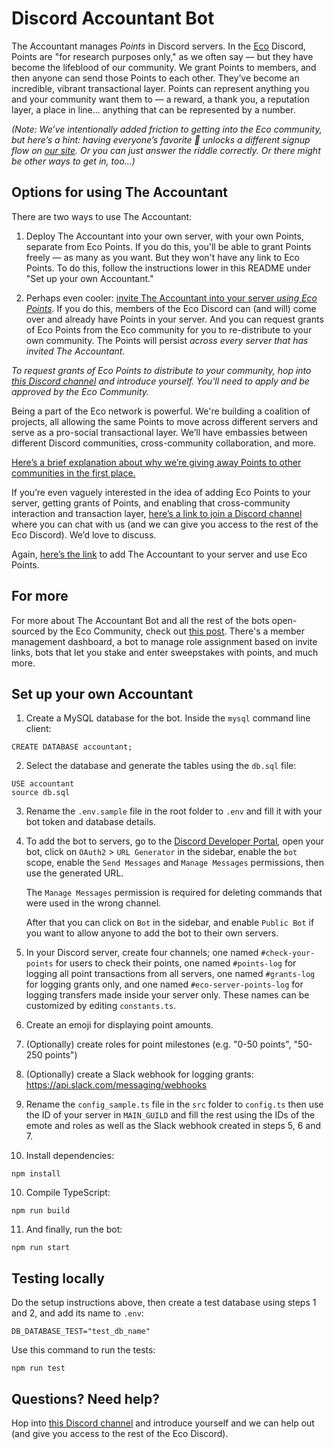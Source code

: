 # Discord Accountant Bot

The Accountant manages _Points_ in Discord servers. In the [Eco](https://eco.com) Discord, Points are "for research purposes only," as we often say — but they have become the lifeblood of our community. We grant Points to members, and then anyone can send those Points to each other. They’ve become an incredible, vibrant transactional layer. Points can represent anything you and your community want them to — a reward, a thank you, a reputation layer, a place in line... anything that can be represented by a number.

_(Note: We’ve intentionally added friction to getting into the Eco community, but here’s a hint: having everyone’s favorite 🦊 unlocks a different signup flow on [our site](https://eco.com). Or you can just answer the riddle correctly. Or there might be other ways to get in, too...)_

## Options for using The Accountant

There are two ways to use The Accountant:

1. Deploy The Accountant into your own server, with your own Points, separate from Eco Points. If you do this, you'll be able to grant Points freely — as many as you want. But they won't have any link to Eco Points. To do this, follow the instructions lower in this README under "Set up your own Accountant."

2. Perhaps even cooler: [invite The Accountant into your server _using Eco Points_](https://eco.com/discord/accountant). If you do this, members of the Eco Discord can (and will) come over and already have Points in your server. And you can request grants of Eco Points from the Eco community for you to re-distribute to your own community. The Points will persist _across every server that has invited The Accountant._

_To request grants of Eco Points to distribute to your community, hop into [this Discord channel](https://eco.com/discord/ecollaborator) and introduce yourself. You'll need to apply and be approved by the Eco Community._

Being a part of the Eco network is powerful. We're building a coalition of projects, all allowing the same Points to move across different servers and serve as a pro-social transactional layer. We’ll have embassies between different Discord communities, cross-community collaboration, and more.

[Here’s a brief explanation about why we’re giving away Points to other communities in the first place.](https://echo.mirror.xyz/TBxn2Xz6TS0FOtUsYDAqdkqL3AdSD1RhLPHwM8fXJ6c)

If you’re even vaguely interested in the idea of adding Eco Points to your server, getting grants of Points, and enabling that cross-community interaction and transaction layer, [here’s a link to join a Discord channel](https://eco.com/discord/ecollaborator) where you can chat with us (and we can give you access to the rest of the Eco Discord). We’d love to discuss.

Again, [here’s the link](https://eco.com/discord/accountant) to add The Accountant to your server and use Eco Points.

## For more

For more about The Accountant Bot and all the rest of the bots open-sourced by the Eco Community, check out [this post](https://eco.com). There's a member management dashboard, a bot to manage role assignment based on invite links, bots that let you stake and enter sweepstakes with points, and much more.

## Set up your own Accountant

1. Create a MySQL database for the bot. Inside the `mysql` command line client:

```
CREATE DATABASE accountant;
```

2. Select the database and generate the tables using the `db.sql` file:

```
USE accountant
source db.sql
```

3. Rename the `.env.sample` file in the root folder to `.env` and fill it with your bot token and database details.

4. To add the bot to servers, go to the [Discord Developer Portal](https://discord.com/developers/applications), open your bot, click on `OAuth2` > `URL Generator` in the sidebar, enable the `bot` scope, enable the `Send Messages` and `Manage Messages` permissions, then use the generated URL.

   The `Manage Messages` permission is required for deleting commands that were used in the wrong channel.

   After that you can click on `Bot` in the sidebar, and enable `Public Bot` if you want to allow anyone to add the bot to their own servers.

5. In your Discord server, create four channels; one named `#check-your-points` for users to check their points, one named `#points-log` for logging all point transactions from all servers, one named `#grants-log` for logging grants only, and one named `#eco-server-points-log` for logging transfers made inside your server only. These names can be customized by editing `constants.ts`.

6. Create an emoji for displaying point amounts.

7. (Optionally) create roles for point milestones (e.g. "0-50 points", "50-250 points")

8. (Optionally) create a Slack webhook for logging grants: https://api.slack.com/messaging/webhooks

9. Rename the `config_sample.ts` file in the `src` folder to `config.ts` then use the ID of your server in `MAIN_GUILD` and fill the rest using the IDs of the emote and roles as well as the Slack webhook created in steps 5, 6 and 7.

10. Install dependencies:

```
npm install
```

10. Compile TypeScript:

```
npm run build
```

11. And finally, run the bot:

```
npm run start
```

## Testing locally

Do the setup instructions above, then create a test database using steps 1 and 2, and add its name to `.env`:

```
DB_DATABASE_TEST="test_db_name"
```

Use this command to run the tests:

```
npm run test
```

## Questions? Need help?

Hop into [this Discord channel](https://eco.com/discord/ecollaborator) and introduce yourself and we can help out (and give you access to the rest of the Eco Discord).

